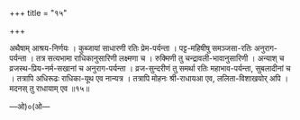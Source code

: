 +++
title = "१५"

+++

अथैषाम् आश्रय-निर्णयः । कुब्जायां साधारणी रतिः प्रेम-पर्यन्ता । पट्ट-महिषीषु समञ्जसा-रतिः अनुराग-पर्यन्ता । तत्र सत्यभामा राधिकानुसारिणी लक्ष्मणा च । रुक्मिणी तु चन्द्रावली-भावानुसारिणी । अन्याश् च व्रजस्थ-प्रिय-नर्म-सखानां च अनुराग-पर्यन्ता । व्रज-सुन्दरीणं तु समर्था रतिः महाभाव-पर्यन्ता, सुबलादीनां च । तत्रापि अधिरूढः राधिका-यूथ एव नान्यत्र । तत्रापि मोहनः श्री-राधायआ एव, ललिता-विशाखयोर् अपि । मदनस् तु राधायाम् एव ॥१५॥

—ओ)०(ओ—

